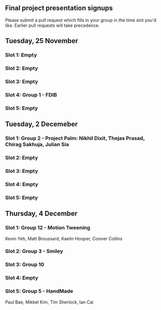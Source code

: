 ## Final project presentation signups
Please submit a pull request which fills in your group in the time slot you'd like. Earlier pull requests will take precedence.

## Tuesday, 25 November
### Slot 1: Empty
### Slot 2: Empty
### Slot 3: Empty
### Slot 4: Group 1 - FDIB
### Slot 5: Empty

## Tuesday, 2 Decemeber
### Slot 1: Group 2 - Project Palm: Nikhil Dixit, Thejas Prasad, Chirag Sakhuja, Julian Sia
### Slot 2: Empty
### Slot 3: Empty
### Slot 4: Empty
### Slot 5: Empty

## Thursday, 4 December
### Slot 1: Group 12 - Motion Tweening
Kevin Yeh, Matt Broussard, Kaelin Hooper, Conner Collins
### Slot 2: Group 3 - Smiley
### Slot 3: Group 10
### Slot 4: Empty
### Slot 5: Group 5 - HandMade
Paul Bae, Mikkel Kim, Tim Sherlock, Ian Cai
